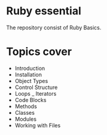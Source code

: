 # Ruby essential

The repository consist of Ruby Basics.

# Topics cover 
- Introduction
- Installation
- Object Types
- Control Structure
- Loops
_ Iterators
- Code Blocks
- Methods
- Classes
- Modules
- Working with Files


